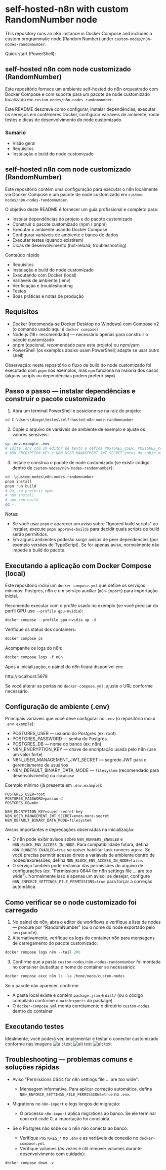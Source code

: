 # self-hosted-n8n with custom RandomNumber node

This repository runs an n8n instance in Docker Compose and includes a custom programmatic node (Random Number) under `custom-nodes/n8n-nodes-randomnumber`.

Quick start (PowerShell):

## self-hosted n8n com node customizado (RandomNumber)

Este repositório fornece um ambiente self-hosted do n8n orquestrado com Docker Compose e com suporte para um pacote de node customizado localizado em `custom-nodes/n8n-nodes-randomnumber`.

Este README descreve como configurar, instalar dependências, executar os serviços em contêineres Docker, configurar variáveis de ambiente, rodar testes e dicas de desenvolvimento do node customizado.

### Sumário

- Visão geral
- Requisitos
- Instalação e build do node customizado

## self-hosted n8n com node customizado (RandomNumber)

Este repositório contém uma configuração para executar o n8n localmente via Docker Compose e um pacote de node customizado em `custom-nodes/n8n-nodes-randomnumber`.

O objetivo deste README é fornecer um guia profissional e completo para:

- Instalar dependências do projeto e do pacote customizado
- Construir o pacote customizado (npm / pnpm)
- Executar o ambiente usando Docker Compose
- Configurar variáveis de ambiente e banco de dados
- Executar testes (quando existirem)
- Dicas de desenvolvimento (hot-reload, troubleshooting)

Conteúdo rápido

- Requisitos
- Instalação e build do node customizado
- Executando com Docker (local)
- Variáveis de ambiente (.env)
- Verificação e troubleshooting
- Testes
- Boas práticas e notas de produção

## Requisitos

- Docker (recomenda-se Docker Desktop no Windows) com Compose v2 (o comando usado aqui é `docker compose`)
- Node.js (18+ recomendado) — necessário apenas para construir o pacote customizado
- pnpm (opcional, recomendado para este projeto) ou npm/yarn
- PowerShell (os exemplos abaixo usam PowerShell; adapte se usar outro shell)

Observação: neste repositório o fluxo de build do node customizado foi executado com `pnpm` nos exemplos, mas `npm` funciona na maioria dos casos (alguns scripts ou dependências podem preferir `pnpm`).

## Passo a passo — instalar dependências e construir o pacote customizado

1. Abra um terminal PowerShell e posicione-se na raiz do projeto:

```powershell
cd C:\Users\diogo\testes\self-hosted-n8n-node-randomnumber
```

2. Copie o arquivo de variáveis de ambiente de exemplo e ajuste os valores sensíveis:

```powershell
cp .env.example .env
# Edite .env com um editor de texto e defina POSTGRES_USER, POSTGRES_PASSWORD, POSTGRES_DB,
# N8N_ENCRYPTION_KEY e N8N_USER_MANAGEMENT_JWT_SECRET antes de subir os containers.
```

3. Instale e construa o pacote de node customizado (se existir código dentro de `custom-nodes/n8n-nodes-randomnumber`):

```powershell
cd .\custom-nodes\n8n-nodes-randomnumber
pnpm install
pnpm run build
# Ou, se preferir npm:
# npm install
# npm run build
cd -
```

Notas:

- Se você usar `pnpm` e aparecer um aviso sobre "Ignored build scripts" ao instalar, execute `pnpm approve-builds` para decidir quais scripts de build serão permitidos.
- Em alguns ambientes poderão surgir avisos de peer dependencies (por exemplo versões do TypeScript). Se for apenas aviso, normalmente não impede a build do pacote.

## Executando a aplicação com Docker Compose (local)

Este repositório inclui um `docker-compose.yml` que define os serviços mínimos: Postgres, n8n e um serviço auxiliar (`n8n-import`) para importação inicial.

Recomendo executar com o profile usado no exemplo (se você precisar do perfil GPU use `--profile gpu-nvidia`):

```powershell
docker compose --profile gpu-nvidia up -d
```

Verifique os status dos containers:

```powershell
docker compose ps
```

Acompanhe os logs do n8n:

```powershell
docker compose logs -f n8n
```

Após a inicialização, o painel do n8n ficará disponível em:

http://localhost:5678

Se você alterar as portas no `docker-compose.yml`, ajuste o URL conforme necessário.

## Configuração de ambiente (.env)

Principais variáveis que você deve configurar no `.env` (o repositório inclui `.env.example`):

- POSTGRES_USER — usuário do Postgres (ex: root)
- POSTGRES_PASSWORD — senha do Postgres
- POSTGRES_DB — nome do banco (ex: n8n)
- N8N_ENCRYPTION_KEY — chave de encriptação usada pelo n8n (use um valor forte)
- N8N_USER_MANAGEMENT_JWT_SECRET — segredo JWT para o gerenciamento de usuários
- N8N_DEFAULT_BINARY_DATA_MODE — `filesystem` (recomendado para desenvolvimento) ou `database`

Exemplo mínimo (já presente em `.env.example`):

```text
POSTGRES_USER=root
POSTGRES_PASSWORD=password
POSTGRES_DB=n8n

N8N_ENCRYPTION_KEY=super-secret-key
N8N_USER_MANAGEMENT_JWT_SECRET=even-more-secret
N8N_DEFAULT_BINARY_DATA_MODE=filesystem
```

Avisos importantes e deprecações observadas na inicialização:

- O n8n pode exibir avisos sobre `N8N_RUNNERS_ENABLED` e `N8N_BLOCK_ENV_ACCESS_IN_NODE`. Para compatibilidade futura, defina `N8N_RUNNERS_ENABLED=true` se quiser habilitar task runners agora. Se você precisa permitir acesso direto a variáveis de ambiente dentro de nodes/expressões, defina `N8N_BLOCK_ENV_ACCESS_IN_NODE=false`.
- O serviço também pode reclamar das permissões do arquivo de configurações (ex: "Permissions 0644 for n8n settings file ... are too wide"). Normalmente isso é apenas um aviso; se desejar, configure `N8N_ENFORCE_SETTINGS_FILE_PERMISSIONS=true` para forçar a correção automática.

## Como verificar se o node customizado foi carregado

1. No painel do n8n, abra o editor de workflows e verifique a lista de nodes — procure por "RandomNumber" (ou o nome do node exportado pelo seu pacote).
2. Alternativamente, verifique os logs do container n8n para mensagens de carregamento do pacote customizado:

```powershell
docker compose logs n8n --tail 200
```

3. Confirme que a pasta `custom-nodes/n8n-nodes-randomnumber` foi montada no container (substitua o nome do container se necessário):

```powershell
docker compose exec n8n ls -la /home/node/custom-nodes
```

Se o pacote não aparecer, confirme:

- A pasta local existe e contém `package.json` e `dist/` (ou o código compilado conforme o `main`/`exports` do package)
- O `docker-compose.yml` monta corretamente o diretório `custom-nodes` dentro do container

## Executando testes

Idealmente, você poderá ver, implementar e testar o conector customizado conforme nas imagens
![alt text](ver.png)
![alt text](implementar.png)
![alt text](testar.png)

## Troubleshooting — problemas comuns e soluções rápidas

- Aviso "Permissions 0644 for n8n settings file ... are too wide":

  - Mensagem informativa. Para aplicar correção automática, defina `N8N_ENFORCE_SETTINGS_FILE_PERMISSIONS=true` no `.env`.

- Migrations no `n8n-import` e logs longos de migração:

  - O processo `n8n-import` aplica migrations ao banco. Se ele terminar com exit code 0, a importação foi concluída.

- Se o Postgres não sobe ou o n8n não conecta ao banco:
  - Verifique `POSTGRES_*` no `.env` e as variáveis de conexão no `docker-compose.yml`.
  - Verifique volumes (às vezes é útil remover volumes durante desenvolvimento com cuidado):

```powershell
docker compose down -v
```
